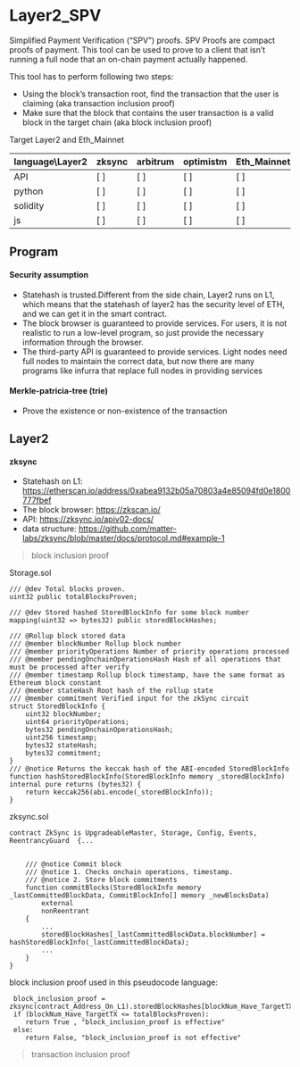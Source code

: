 # Layer2_SPV

Simplified Payment Verification (“SPV”) proofs. SPV Proofs are compact proofs of payment. This tool can be used to prove to a client that isn’t running a full node that an on-chain payment actually happened.

This tool has to perform following two steps:

- Using the block’s transaction root, find the transaction that the user is claiming (aka transaction inclusion proof)
- Make sure that the block that contains the user transaction is a valid block in the target chain (aka block inclusion proof)


Target Layer2 and Eth_Mainnet

|  language\Layer2 | zksync | arbitrum | optimistm | Eth_Mainnet | polygon | 
| ----      | ---- | ---- | ---- | ---- | ---- |
|  API      | [ ] | [ ] | [ ] |  [ ] |  [ ] |
|  python   | [ ] | [ ] | [ ] |  [ ] |  [ ] |
|  solidity | [ ] | [ ] | [ ] |  [ ] |  [ ] |
|  js       | [ ] | [ ] | [ ] |  [ ] |  [ ] |



## Program

#### Security assumption
- Statehash is trusted.Different from the side chain, Layer2 runs on L1, which means that the statehash of layer2 has the security level of ETH, and we can get it in the smart contract.
- The block browser is guaranteed to provide services. For users, it is not realistic to run a low-level program, so just provide the necessary information through the browser. 
- The third-party API is guaranteed to provide services. Light nodes need full nodes to maintain the correct data, but now there are many programs like infurra that replace full nodes in providing services

#### Merkle-patricia-tree (trie) 

- Prove the existence or non-existence of the transaction




## Layer2
#### zksync

- Statehash on L1: https://etherscan.io/address/0xabea9132b05a70803a4e85094fd0e1800777fbef
- The block browser: https://zkscan.io/
- API: https://zksync.io/apiv02-docs/ 
- data structure: https://github.com/matter-labs/zksync/blob/master/docs/protocol.md#example-1



> block inclusion proof 

Storage.sol
```solidity
/// @dev Total blocks proven.
uint32 public totalBlocksProven;

/// @dev Stored hashed StoredBlockInfo for some block number
mapping(uint32 => bytes32) public storedBlockHashes;

/// @Rollup block stored data
/// @member blockNumber Rollup block number
/// @member priorityOperations Number of priority operations processed
/// @member pendingOnchainOperationsHash Hash of all operations that must be processed after verify
/// @member timestamp Rollup block timestamp, have the same format as Ethereum block constant
/// @member stateHash Root hash of the rollup state
/// @member commitment Verified input for the zkSync circuit
struct StoredBlockInfo {
    uint32 blockNumber;
    uint64 priorityOperations;
    bytes32 pendingOnchainOperationsHash;
    uint256 timestamp;
    bytes32 stateHash;
    bytes32 commitment;
}
/// @notice Returns the keccak hash of the ABI-encoded StoredBlockInfo
function hashStoredBlockInfo(StoredBlockInfo memory _storedBlockInfo) internal pure returns (bytes32) {
    return keccak256(abi.encode(_storedBlockInfo));
}
```

zksync.sol
```solidity
contract ZkSync is UpgradeableMaster, Storage, Config, Events, ReentrancyGuard  {...
    
    
    /// @notice Commit block
    /// @notice 1. Checks onchain operations, timestamp.
    /// @notice 2. Store block commitments
    function commitBlocks(StoredBlockInfo memory _lastCommittedBlockData, CommitBlockInfo[] memory _newBlocksData)
        external
        nonReentrant
    {
        ...
        storedBlockHashes[_lastCommittedBlockData.blockNumber] = hashStoredBlockInfo(_lastCommittedBlockData);
        ...
    }
}
```

block inclusion proof used in this pseudocode language:
``` 
 block_inclusion_proof = zksync(contract_Address_On_L1).storedBlockHashes[blockNum_Have_TargetTX]
 if (blockNum_Have_TargetTX <= totalBlocksProven):
    return True , "block_inclusion_proof is effective"
 else:
    return False, "block_inclusion_proof is not effective"
```


> transaction inclusion proof











